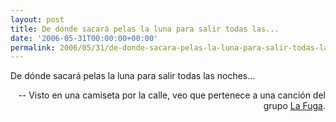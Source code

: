 ```yaml
---
layout: post
title: De dónde sacará pelas la luna para salir todas las...
date: '2006-05-31T00:00:00+00:00'
permalink: 2006/05/31/de-donde-sacara-pelas-la-luna-para-salir-todas-las-2/
---
```

<p class="frase">De dónde sacará pelas la luna para salir todas las noches...</p><p align="right"> -- Visto en una camiseta por la calle, veo que pertenece a una canción del grupo <a href="http://manuls.bitacoras.com/archivos/la-fuga-negociando-gasolina">La Fuga</a>.</p>

